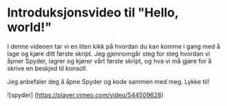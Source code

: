 # Introduksjonsvideo til "Hello, world!"
I denne videoen tar vi en liten kikk på hvordan du kan komme i gang med å lage og kjøre ditt første skript. Jeg gjennomgår steg for steg hvordan vi åpner Spyder, lagrer og kjører vårt første skript, og hva vi må gjøre for å skrive en beskjed til konsoll.

Jeg anbefaler deg å åpne Spyder og kode sammen med meg. Lykke til!

![spyder] (https://player.vimeo.com/video/544509628)
